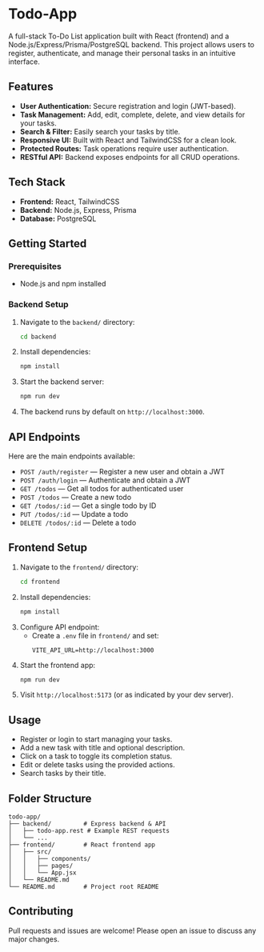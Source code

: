 # Todo-App

A full-stack To-Do List application built with React (frontend) and a Node.js/Express/Prisma/PostgreSQL backend. This project allows users to register, authenticate, and manage their personal tasks in an intuitive interface.

## Features

- **User Authentication:** Secure registration and login (JWT-based).
- **Task Management:** Add, edit, complete, delete, and view details for your tasks.
- **Search & Filter:** Easily search your tasks by title.
- **Responsive UI:** Built with React and TailwindCSS for a clean  look.
- **Protected Routes:** Task operations require user authentication.
- **RESTful API:** Backend exposes endpoints for all CRUD operations.

## Tech Stack

- **Frontend:** React, TailwindCSS
- **Backend:** Node.js, Express, Prisma
- **Database:** PostgreSQL

## Getting Started

### Prerequisites

- Node.js and npm installed

### Backend Setup

1. Navigate to the `backend/` directory:
    ```bash
    cd backend
    ```
2. Install dependencies:
    ```bash
    npm install
    ```
3. Start the backend server:
    ```bash
    npm run dev
    ```
4. The backend runs by default on `http://localhost:3000`.
   

## API Endpoints

Here are the main endpoints available:

- `POST /auth/register` — Register a new user and obtain a JWT
- `POST /auth/login` — Authenticate and obtain a JWT
- `GET /todos` — Get all todos for authenticated user
- `POST /todos` — Create a new todo
- `GET /todos/:id` — Get a single todo by ID
- `PUT /todos/:id` — Update a todo
- `DELETE /todos/:id` — Delete a todo
  

## Frontend Setup

1. Navigate to the `frontend/` directory:
    ```bash
    cd frontend
    ```
2. Install dependencies:
    ```bash
    npm install
    ```
3. Configure API endpoint:
    - Create a `.env` file in `frontend/` and set:
      ```
      VITE_API_URL=http://localhost:3000
      ```
4. Start the frontend app:
    ```bash
    npm run dev
    ```
5. Visit `http://localhost:5173` (or as indicated by your dev server).

## Usage

- Register or login to start managing your tasks.
- Add a new task with title and optional description.
- Click on a task to toggle its completion status.
- Edit or delete tasks using the provided actions.
- Search tasks by their title.

## Folder Structure

```
todo-app/
├── backend/         # Express backend & API
│   ├── todo-app.rest # Example REST requests
│   └── ...         
├── frontend/        # React frontend app
│   ├── src/
│   │   ├── components/
│   │   ├── pages/
│   │   └── App.jsx
│   └── README.md
└── README.md        # Project root README
```

## Contributing

Pull requests and issues are welcome! Please open an issue to discuss any major changes.
